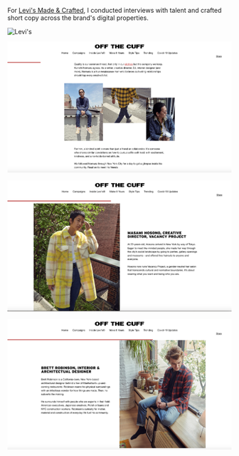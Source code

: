 For [Levi's Made & Crafted](https://www.levi.com/US/en_US/blog/), I conducted interviews with talent and crafted short copy across the brand's digital properties.


![Levi's](levis1.png)

![Levi's](levis2.png)

![Levi's](levis3.png)

![Levi's](levis4.png)
